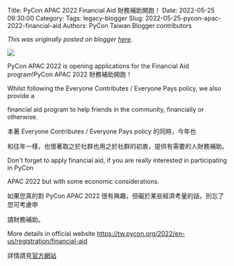 Title: PyCon APAC 2022 Financial Aid  財務補助開跑！
Date: 2022-05-25 09:30:00
Category:
Tags: legacy-blogger
Slug: 2022-05-25-pycon-apac-2022-financial-aid
Authors: PyCon Taiwan Blogger contributors

*This was originally posted on blogger [here](https://pycontw.blogspot.com/2022/05/pycon-apac-2022-financial-aid.html)*.

<!--more-->

[![](https://blogger.googleusercontent.com/img/a/AVvXsEhb2Gxl75WaJOqCa2vfI9641OaG32Xd808WJSzE0sVBn1_zxlfleK0T9rEjZWHH3Q8a_enljdV2NbDLxedoNXjNlXq8AFJx4ekj6PCl_DcJmcALIQEe0svp6mHPJkcdbkgXeoVdWk-2K2coqqpB7cN2zyC-bisYr8RjNSuGKmNqhkO3BI6ZfAuQd4dZMw=w320-h286)](https://blogger.googleusercontent.com/img/a/AVvXsEhb2Gxl75WaJOqCa2vfI9641OaG32Xd808WJSzE0sVBn1_zxlfleK0T9rEjZWHH3Q8a_enljdV2NbDLxedoNXjNlXq8AFJx4ekj6PCl_DcJmcALIQEe0svp6mHPJkcdbkgXeoVdWk-2K2coqqpB7cN2zyC-bisYr8RjNSuGKmNqhkO3BI6ZfAuQd4dZMw)  













PyCon APAC 2022 is opening applications for the Financial Aid program!PyCon APAC 2022 財務補助開跑！

Whilst following the Everyone Contributes / Everyone Pays policy, we also provide a

financial aid program to help friends in the community, financially or otherwise.

本著 Everyone Contributes / Everyone Pays policy 的同時，今年也

和往年一樣，也懷著取之於社群也用之於社群的初衷，提供有需要的人財務補助。



Don't forget to apply financial aid, if you are really interested in participating in PyCon

APAC 2022 but with some economic considerations.

如果您真的對 PyCon APAC 2022 很有興趣，但礙於某些經濟考量的話，別忘了您可考慮申

請財務補助。



More details in official website <https://tw.pycon.org/2022/en-us/registration/financial-aid>

詳情請見[官方網站](https://tw.pycon.org/2022/zh-hant/registration/financial-aid)
